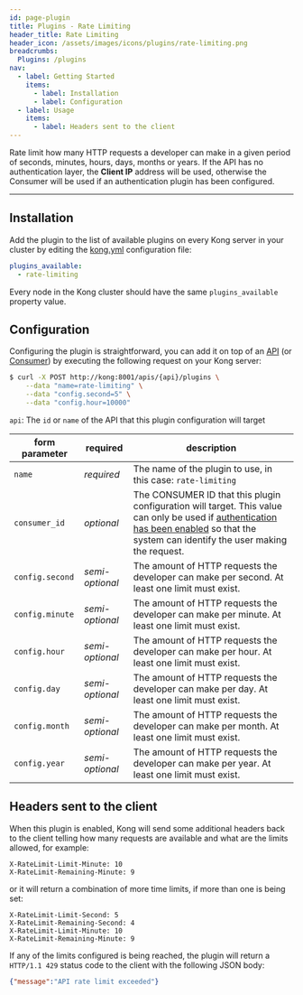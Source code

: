 ```yaml
---
id: page-plugin
title: Plugins - Rate Limiting
header_title: Rate Limiting
header_icon: /assets/images/icons/plugins/rate-limiting.png
breadcrumbs:
  Plugins: /plugins
nav:
  - label: Getting Started
    items:
      - label: Installation
      - label: Configuration
  - label: Usage
    items:
      - label: Headers sent to the client
---
```


Rate limit how many HTTP requests a developer can make in a given period of seconds, minutes, hours, days, months or years. If the API has no authentication layer, the **Client IP** address will be used, otherwise the Consumer will be used if an authentication plugin has been configured.

----

## Installation

Add the plugin to the list of available plugins on every Kong server in your cluster by editing the [kong.yml][configuration] configuration file:

```yaml
plugins_available:
  - rate-limiting
```

Every node in the Kong cluster should have the same `plugins_available` property value.

## Configuration

Configuring the plugin is straightforward, you can add it on top of an [API][api-object] (or [Consumer][consumer-object]) by executing the following request on your Kong server:

```bash
$ curl -X POST http://kong:8001/apis/{api}/plugins \
    --data "name=rate-limiting" \
    --data "config.second=5" \
    --data "config.hour=10000"
```

`api`: The `id` or `name` of the API that this plugin configuration will target

form parameter | required        | description
---            | ---             | ---
`name`         | *required*      | The name of the plugin to use, in this case: `rate-limiting`
`consumer_id`  | *optional*      | The CONSUMER ID that this plugin configuration will target. This value can only be used if [authentication has been enabled][faq-authentication] so that the system can identify the user making the request.
`config.second` | *semi-optional* |  The amount of HTTP requests the developer can make per second. At least one limit must exist.
`config.minute` | *semi-optional* |  The amount of HTTP requests the developer can make per minute. At least one limit must exist.
`config.hour`   | *semi-optional* |  The amount of HTTP requests the developer can make per hour. At least one limit must exist.
`config.day`    | *semi-optional* |  The amount of HTTP requests the developer can make per day. At least one limit must exist.
`config.month`  | *semi-optional* |  The amount of HTTP requests the developer can make per month. At least one limit must exist.
`config.year`   | *semi-optional* |  The amount of HTTP requests the developer can make per year. At least one limit must exist.

## Headers sent to the client

When this plugin is enabled, Kong will send some additional headers back to the client telling how many requests are available and what are the limits allowed, for example:

```
X-RateLimit-Limit-Minute: 10
X-RateLimit-Remaining-Minute: 9
```

or it will return a combination of more time limits, if more than one is being set:

```
X-RateLimit-Limit-Second: 5
X-RateLimit-Remaining-Second: 4
X-RateLimit-Limit-Minute: 10
X-RateLimit-Remaining-Minute: 9
```

If any of the limits configured is being reached, the plugin will return a `HTTP/1.1 429` status code to the client with the following JSON body:

```json
{"message":"API rate limit exceeded"}
```

[api-object]: /docs/latest/admin-api/#api-object
[configuration]: /docs/latest/configuration
[consumer-object]: /docs/latest/admin-api/#consumer-object
[faq-authentication]: /about/faq/#how-can-i-add-an-authentication-layer-on-a-microservice/api?
